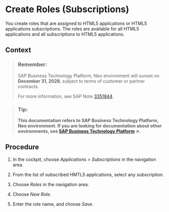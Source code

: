 <!-- loio9154d369977d43ecb9ae3114bff80404 -->

# Create Roles \(Subscriptions\)

You create roles that are assigned to HTML5 applications or HTML5 applications subscriptions. The roles are available for all HTML5 applications and all subscriptions to HTML5 applications.



## Context

> ### Remember:  
> SAP Business Technology Platform, Neo environment will sunset on **December 31, 2028**, subject to terms of customer or partner contracts.
> 
> For more information, see SAP Note [3351844](https://me.sap.com/notes/3351844).

> ### Tip:  
> **This documentation refers to SAP Business Technology Platform, Neo environment. If you are looking for documentation about other environments, see [SAP Business Technology Platform](https://help.sap.com/viewer/65de2977205c403bbc107264b8eccf4b/Cloud/en-US/6a2c1ab5a31b4ed9a2ce17a5329e1dd8.html "SAP Business Technology Platform (SAP BTP) is an integrated offering comprised of the following technology portfolios: application development; process automation; integration; data, analytics, and enterprise planning; artificial intelligence. The platform offers users the ability to turn data into business value, compose end-to-end business processes, connect entire IT landscapes, and personalize, build and extend SAP applications. This reduces the overall total cost of ownership maintaining SAP landscapes and third-party software across end-to-end business processes.") :arrow_upper_right:.**



<a name="loio9154d369977d43ecb9ae3114bff80404__steps_jx5_tcg_54"/>

## Procedure

1.  In the cockpit, choose *Applications* \> *Subscriptions* in the navigation area.

2.  From the list of subscribed HMTL5 applications, select any subscription.

3.  Choose *Roles* in the navigation area.

4.  Choose *New Role*.

5.  Enter the role name, and choose *Save*.


